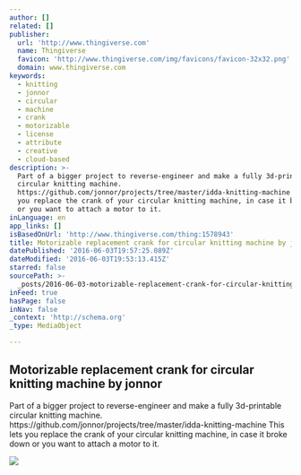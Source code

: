 ```yaml
---
author: []
related: []
publisher:
  url: 'http://www.thingiverse.com'
  name: Thingiverse
  favicon: 'http://www.thingiverse.com/img/favicons/favicon-32x32.png'
  domain: www.thingiverse.com
keywords:
  - knitting
  - jonnor
  - circular
  - machine
  - crank
  - motorizable
  - license
  - attribute
  - creative
  - cloud-based
description: >-
  Part of a bigger project to reverse-engineer and make a fully 3d-printable
  circular knitting machine.
  https://github.com/jonnor/projects/tree/master/idda-knitting-machine This lets
  you replace the crank of your circular knitting machine, in case it broke down
  or you want to attach a motor to it.
inLanguage: en
app_links: []
isBasedOnUrl: 'http://www.thingiverse.com/thing:1578943'
title: Motorizable replacement crank for circular knitting machine by jonnor
datePublished: '2016-06-03T19:57:25.089Z'
dateModified: '2016-06-03T19:53:13.415Z'
starred: false
sourcePath: >-
  _posts/2016-06-03-motorizable-replacement-crank-for-circular-knitting-machine.md
inFeed: true
hasPage: false
inNav: false
_context: 'http://schema.org'
_type: MediaObject

---
```

<article style=""><h1>Motorizable replacement crank for circular knitting machine by jonnor</h1><p>Part of a bigger project to reverse-engineer and make a fully 3d-printable circular knitting machine. https://github.com/jonnor/projects/tree/master/idda-knitting-machine This lets you replace the crank of your circular knitting machine, in case it broke down or you want to attach a motor to it.</p><img src="https://cdn.thingiverse.com/renders/25/c4/5a/c0/8b/11d2ad98b9a9c5403b7a0ae49314b94a_preview_featured.jpg" /></article>
